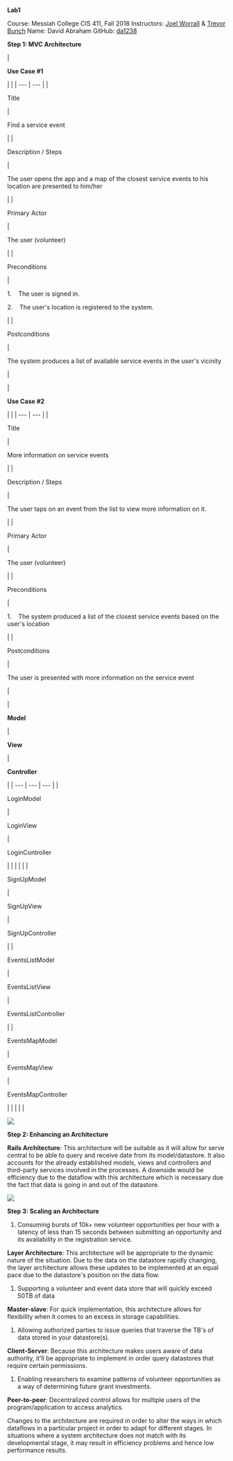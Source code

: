 **Lab1**

Course: Messiah College CIS 411, Fall 2018 Instructors: [Joel Worrall](https://github.com/tangollama) & [Trevor Bunch](https://github.com/trevordbunch) Name: David Abraham GitHub: [da1238](https://github.com/da1238) 

**Step 1: MVC Architecture**

|

**Use Case #1**

 |  |
| --- | --- |
|

Title

 |

Find a service event

 |
|

Description / Steps

 |

The user opens the app and a map of the closest service events to his location are presented to him/her

 |
|

Primary Actor

 |

The user (volunteer)

 |
|

Preconditions

 |

1.    The user is signed in. 

2.    The user's location is registered to the system.

 |
|

Postconditions

 |

The system produces a list of available service events in the user's vicinity

 |

|

**Use Case #2**

 |  |
| --- | --- |
|

Title

 |

More information on service events

 |
|

Description / Steps

 |

The user taps on an event from the list to view more information on it.

 |
|

Primary Actor

 |

The user (volunteer)

 |
|

Preconditions

 |

1.    The system produced a list of the closest service events based on the user's location

 |
|

Postconditions

 |

The user is presented with more information on the service event

 |

|

**Model**

 |

**View**

 |

**Controller**

 |
| --- | --- | --- |
|

LoginModel

 |

LoginView

 |

LoginController

 |
|  |  |  |
|

SignUpModel

 |

SignUpView

 |

SignUpController

 |
|

EventsListModel

 |

EventsListView

 |

EventsListController

 |
|

EventsMapModel

 |

EventsMapView

 |

EventsMapController

 |
|  |  |  |

**![](blob:https://euangoddard.github.io/1ee129e6-2b8e-4d2d-b2f7-04cc2d9b0e04)**

**Step 2: Enhancing an Architecture**

**Rails Architecture**: This architecture will be suitable as it will allow for serve central to be able to query and receive date from its model/datastore. It also accounts for the already established models, views and controllers and third-party services involved in the processes. A downside would be efficiency due to the dataflow with this architecture which is necessary due the fact that data is going in and out of the datastore.

![](blob:https://euangoddard.github.io/f8f91dc6-f66f-40e8-b424-31215f95a366)

**Step 3: Scaling an Architecture**

1.  Consuming bursts of 10k+ new volunteer opportunities per hour with a latency of less than 15 seconds between submitting an opportunity and its availability in the registration service.

**Layer Architecture**: This architecture will be appropriate to the dynamic nature of the situation. Due to the data on the datastore rapidly changing, the layer architecture allows these updates to be implemented at an equal pace due to the datastore's position on the data flow.

1.  Supporting a volunteer and event data store that will quickly exceed 50TB of data

**Master-slave**: For quick implementation, this architecture allows for flexibility when it comes to an excess in storage capabilities.

1.  Allowing authorized parties to issue queries that traverse the TB's of data stored in your datastore(s).

**Client-Server**: Because this architecture makes users aware of data authority, it'll be appropriate to implement in order query datastores that require certain permissions.

1.  Enabling researchers to examine patterns of volunteer opportunities as a way of determining future grant investments.

**Peer-to-peer**: Decentralized control allows for multiple users of the program/application to access analytics.

Changes to the architecture are required in order to alter the ways in which dataflows in a particular project in order to adapt for different stages. In situations where a system architecture does not match with its developmental stage, it may result in efficiency problems and hence low performance results.
